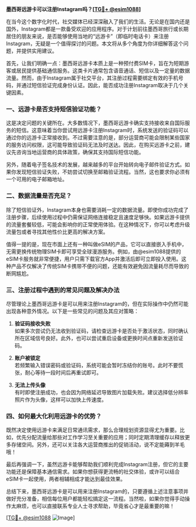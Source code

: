**墨西哥远游卡可以注册Instagram吗？[[TG💪+ @esim1088](https://t.me/s/esim1088)]**

在当今这个数字化时代，社交媒体已经深深融入了我们的生活。无论是在国内还是国外，Instagram都是一款备受欢迎的应用程序。对于计划前往墨西哥旅行或长期居住的朋友来说，是否能够使用当地的“远游卡”（即临时电话卡）来注册Instagram，无疑是一个值得探讨的问题。本文将从多个角度为你详细解答这个问题，并提供实用建议。

首先，让我们明确一点：墨西哥远游卡本质上是一种预付费SIM卡，旨在为短期游客或居民提供基础通信服务。这类卡片通常包含语音通话、短信以及一定量的数据流量。然而，由于Instagram属于社交平台，其注册过程需要绑定有效的手机号码，并通过短信验证完成身份认证。因此，能否成功注册Instagram取决于几个关键因素。

### **一、远游卡是否支持短信验证功能？**

这是决定问题的关键所在。大多数情况下，墨西哥远游卡确实支持接收来自国际服务的短信。这意味着当你尝试用远游卡注册Instagram时，系统发送的验证码可以通过你的远游卡正常接收到。不过需要注意的是，部分运营商可能会限制某些国家的服务访问权限，这可能导致验证码无法及时送达。因此，在购买远游卡之前，建议先咨询当地运营商的具体政策，确保其支持国际短信功能。

另外，随着电子签名技术的发展，越来越多的平台开始转向电子邮件验证方式。如果你发现短信验证失败，不妨尝试切换至邮箱验证流程。当然，这也要求你必须有一个可用的电子邮箱地址。

### **二、数据流量是否充足？**

除了短信验证外，Instagram本身也需要消耗一定的数据流量。即使你成功完成了注册步骤，后续使用过程中仍需保证网络连接稳定且速度足够快。如果远游卡提供的流量套餐较低，可能会影响你的正常使用体验。在这种情况下，你可以考虑升级流量包或者寻找其他性价比更高的解决方案。

值得一提的是，现在市面上还有一种叫做eSIM的产品，它可以直接嵌入手机中，无需更换传统物理SIM卡即可享受全球漫游服务。例如，由@esim1088提供的eSIM卡服务就非常便捷，用户只需下载官方App并激活后即可立即投入使用。这种产品不仅解决了传统SIM卡携带不便的问题，还能有效避免因流量耗尽而导致的断网尴尬。

### **三、注册过程中遇到的常见问题及解决办法**

尽管理论上墨西哥远游卡是可以用来注册Instagram的，但在实际操作中仍然可能出现各种意外情况。以下是一些常见的问题及其应对策略：

1. **验证码接收失败**  
   如果多次尝试仍无法收到验证码，请检查远游卡是否处于激活状态，同时确认所在区域信号良好。此外，也可以尝试重启设备或更换时间点重新发送验证码。

2. **账户被锁定**  
   若频繁输入错误密码或验证码，系统可能会暂时冻结你的账号。此时不要慌张，耐心等待一段时间后再重试即可。

3. **无法上传头像**  
   有时即使注册成功，也会因为网络延迟导致图片加载失败。建议选择低分辨率照片作为头像，这样可以加快上传速度。

### **四、如何最大化利用远游卡的优势？**

既然决定使用远游卡来满足日常通讯需求，那么合理规划资源显得尤为重要。比如，优先分配流量给那些对工作学习至关重要的应用；同时定期清理缓存以释放更多存储空间。另外，还可以关注各大运营商推出的促销活动，说不定能薅到羊毛哦！

最后再强调一下，虽然远游卡能够帮助我们顺利完成Instagram注册，但它的主要功能还是保障基本通信需求。如果你想获得更流畅的社交体验，或许可以结合eSIM卡一起使用，两者相辅相成才能达到最佳效果。

总结下来，墨西哥远游卡是可以用来注册Instagram的，只要遵循上述注意事项并做好充分准备，相信每位用户都能轻松搞定这一流程。当然啦，如果你觉得手动操作太麻烦，也可以直接联系专业人士寻求帮助，毕竟省心才是最重要的嘛！

[[TG💪+ @esim1088](https://t.me/s/esim1088) ![Image](https://i.postimg.cc/4NQfJmqS/Snipaste-2025-05-13-00-14-12.png)]